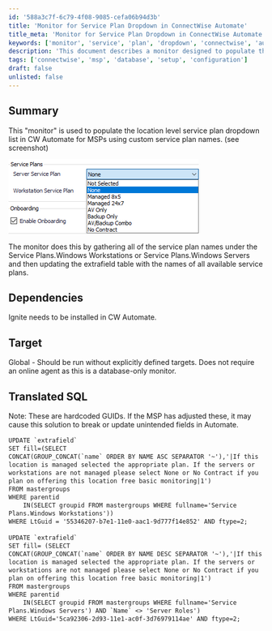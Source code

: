 ```yaml
---
id: '588a3c7f-6c79-4f08-9085-cefa06b94d3b'
title: 'Monitor for Service Plan Dropdown in ConnectWise Automate'
title_meta: 'Monitor for Service Plan Dropdown in ConnectWise Automate'
keywords: ['monitor', 'service', 'plan', 'dropdown', 'connectwise', 'automate']
description: 'This document describes a monitor designed to populate the location level service plan dropdown list in ConnectWise Automate for MSPs using custom service plan names. It details the dependencies, target execution, and includes translated SQL for updating the extrafield table with service plan names.'
tags: ['connectwise', 'msp', 'database', 'setup', 'configuration']
draft: false
unlisted: false
---
```

## Summary

This "monitor" is used to populate the location level service plan dropdown list in CW Automate for MSPs using custom service plan names. (see screenshot)

![Screenshot](../../../static/img/Admin---Fix-Service-Plan-Dropdown-Menus/image_1.png)

The monitor does this by gathering all of the service plan names under the Service Plans.Windows Workstations or Service Plans.Windows Servers and then updating the extrafield table with the names of all available service plans.

## Dependencies

Ignite needs to be installed in CW Automate.

## Target

Global - Should be run without explicitly defined targets. Does not require an online agent as this is a database-only monitor.

## Translated SQL

Note: These are hardcoded GUIDs. If the MSP has adjusted these, it may cause this solution to break or update unintended fields in Automate.

```
UPDATE `extrafield`
SET fill=(SELECT 
CONCAT(GROUP_CONCAT(`name` ORDER BY NAME ASC SEPARATOR '~'),'|If this location is managed selected the appropriate plan. If the servers or workstations are not managed please select None or No Contract if you plan on offering this location free basic monitoring|1')
FROM mastergroups 
WHERE parentid 
    IN(SELECT groupid FROM mastergroups WHERE fullname='Service Plans.Windows Workstations'))
WHERE LtGuid = '55346207-b7e1-11e0-aac1-9d777f14e852' AND ftype=2;

UPDATE `extrafield`
SET fill= (SELECT
CONCAT(GROUP_CONCAT(`name` ORDER BY NAME DESC SEPARATOR '~'),'|If this location is managed selected the appropriate plan. If the servers or workstations are not managed please select None or No Contract if you plan on offering this location free basic monitoring|1')
FROM mastergroups 
WHERE parentid 
    IN(SELECT groupid FROM mastergroups WHERE fullname='Service Plans.Windows Servers') AND `Name` <> 'Server Roles')
WHERE LtGuid='5ca92306-2d93-11e1-ac0f-3d76979114ae' AND ftype=2;
```







